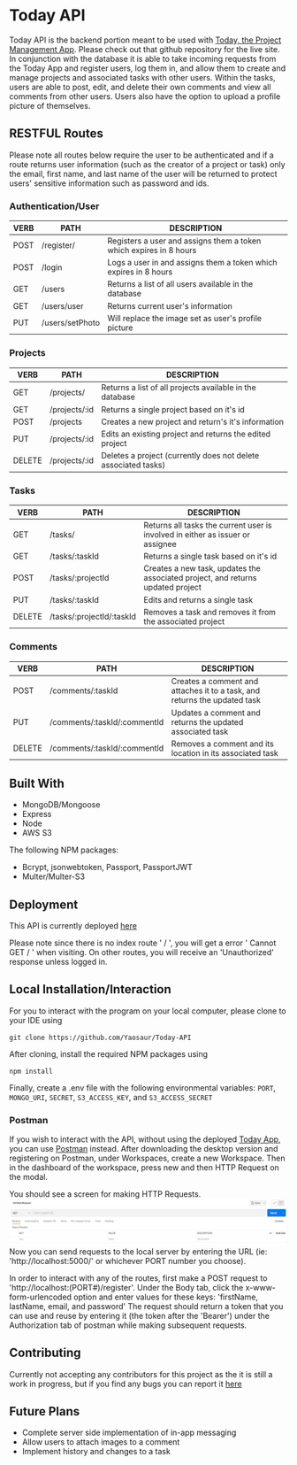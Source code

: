 # Today API

Today API is the backend portion meant to be used with [Today, the Project Management App](https://github.com/Yaosaur/Today). Please check out that github repository for the live site. In conjunction with the database it is able to take incoming requests from the Today App and register users, log them in, and allow them to create and manage projects and associated tasks with other users. Within the tasks, users are able to post, edit, and delete their own comments and view all comments from other users. Users also have the option to upload a profile picture of themselves.

## RESTFUL Routes

Please note all routes below require the user to be authenticated and if a route returns user information (such as the creator of a project or task) only the email, first name, and last name of the user will be returned to protect users' sensitive information such as password and ids.

### Authentication/User

| VERB | PATH            | DESCRIPTION                                                        |
| ---- | --------------- | ------------------------------------------------------------------ |
| POST | /register/      | Registers a user and assigns them a token which expires in 8 hours |
| POST | /login          | Logs a user in and assigns them a token which expires in 8 hours   |
| GET  | /users          | Returns a list of all users available in the database              |
| GET  | /users/user     | Returns current user's information                                 |
| PUT  | /users/setPhoto | Will replace the image set as user's profile picture               |

### Projects

| VERB   | PATH          | DESCRIPTION                                                    |
| ------ | ------------- | -------------------------------------------------------------- |
| GET    | /projects/    | Returns a list of all projects available in the database       |
| GET    | /projects/:id | Returns a single project based on it's id                      |
| POST   | /projects     | Creates a new project and return's it's information            |
| PUT    | /projects/:id | Edits an existing project and returns the edited project       |
| DELETE | /projects/:id | Deletes a project (currently does not delete associated tasks) |

### Tasks

| VERB   | PATH                      | DESCRIPTION                                                                     |
| ------ | ------------------------- | ------------------------------------------------------------------------------- |
| GET    | /tasks/                   | Returns all tasks the current user is involved in either as issuer or assignee  |
| GET    | /tasks/:taskId            | Returns a single task based on it's id                                          |
| POST   | /tasks/:projectId         | Creates a new task, updates the associated project, and returns updated project |
| PUT    | /tasks/:taskId            | Edits and returns a single task                                                 |
| DELETE | /tasks/:projectId/:taskId | Removes a task and removes it from the associated project                       |

### Comments

| VERB   | PATH                         | DESCRIPTION                                                               |
| ------ | ---------------------------- | ------------------------------------------------------------------------- |
| POST   | /comments/:taskId            | Creates a comment and attaches it to a task, and returns the updated task |
| PUT    | /comments/:taskId/:commentId | Updates a comment and returns the updated associated task                 |
| DELETE | /comments/:taskId/:commentId | Removes a comment and its location in its associated task                 |

## Built With

- MongoDB/Mongoose
- Express
- Node
- AWS S3

The following NPM packages:

- Bcrypt, jsonwebtoken, Passport, PassportJWT
- Multer/Multer-S3

## Deployment

This API is currently deployed [here](https://today-project-backend.herokuapp.com/)

Please note since there is no index route ' / ', you will get a error ' Cannot GET / ' when visiting. On other routes, you will receive an 'Unauthorized' response unless logged in.

## Local Installation/Interaction

For you to interact with the program on your local computer, please clone to your IDE using

```
git clone https://github.com/Yaosaur/Today-API
```

After cloning, install the required NPM packages using

```
npm install
```

Finally, create a .env file with the following environmental variables: `PORT`, `MONGO_URI`, `SECRET`, `S3_ACCESS_KEY`, and `S3_ACCESS_SECRET`

### Postman

If you wish to interact with the API, without using the deployed [Today App](https://today-pm.herokuapp.com/), you can use [Postman](https://www.postman.com/) instead. After downloading the desktop version and registering on Postman, under Workspaces, create a new Workspace. Then in the dashboard of the workspace, press new and then HTTP Request on the modal.

You should see a screen for making HTTP Requests. ![HTTP requests](./Postman.JPG)
Now you can send requests to the local server by entering the URL (ie: 'http://localhost:5000/' or whichever PORT number you choose).

In order to interact with any of the routes, first make a POST request to 'http://localhost:(PORT#)/register'.
Under the Body tab, click the x-www-form-urlencoded option and enter values for these keys: 'firstName, lastName, email, and password'
The request should return a token that you can use and reuse by entering it (the token after the 'Bearer') under the Authorization tab of postman while making subsequent requests.

## Contributing

Currently not accepting any contributors for this project as the it is still a work in progress, but if you find any bugs you can report it [here](https://github.com/Yaosaur/Today-API/issues)

## Future Plans

- Complete server side implementation of in-app messaging
- Allow users to attach images to a comment
- Implement history and changes to a task
